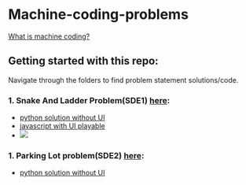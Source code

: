 # Machine-coding-problems

[What is machine coding?](https://workat.tech/machine-coding/article/what-is-a-machine-coding-round-omfn1w54ojlg)

## Getting started with this repo:

Navigate through the folders to find problem statement solutions/code.

### 1. Snake And Ladder Problem(SDE1) [here](https://workat.tech/machine-coding/practice/snake-and-ladder-problem-zgtac9lxwntg):
- [python solution without UI](https://github.com/wreakhead/Machine-coding-problems/tree/main/Snake%20and%20ladder/code_without_UI_python)
- [javascript with UI playable](https://github.com/wreakhead/Machine-coding-problems/tree/main/Snake%20and%20ladder/code_with_UI_js)
- <img src="https://media.giphy.com/media/w6iZ6wiUdpzmSbpera/giphy.gif">

### 1. Parking Lot problem(SDE2) [here](https://workat.tech/machine-coding/practice/design-parking-lot-qm6hwq4wkhp8):
- [python solution without UI](https://github.com/wreakhead/Machine-coding-problems/tree/main/Parking_lot/python_code)
